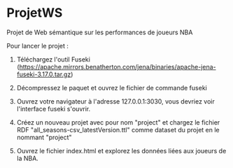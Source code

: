 # ProjetWS
Projet de Web sémantique sur les performances de joueurs NBA


Pour lancer le projet :
  1. Téléchargez l'outil Fuseki (https://apache.mirrors.benatherton.com/jena/binaries/apache-jena-fuseki-3.17.0.tar.gz)
  
  2. Décompressez le paquet et ouvrez le fichier de commande fuseki
  
  3. Ouvrez votre navigateur à l'adresse 127.0.0.1:3030, vous devriez voir l'interface fuseki s'ouvrir.
  
  4. Créez un nouveau projet avec pour nom "project" et chargez le fichier RDF "all_seasons-csv_latestVersion.ttl" comme dataset du projet en le nommant "project"
  
  5. Ouvrez le fichier index.html et explorez les données liées aux joueurs de la NBA.
